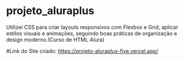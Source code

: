 # projeto_aluraplus
Utilizei CSS para criar layouts responsivos com Flexbox e Grid, aplicar estilos visuais e animações, seguindo boas práticas de organização e design moderno.(Curso de HTML Alura)

#Link do Site criado:
https://projeto-aluraplus-five.vercel.app/
